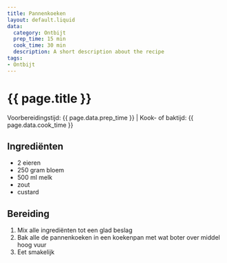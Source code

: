 ```yaml
---
title: Pannenkoeken
layout: default.liquid
data:
  category: Ontbijt
  prep_time: 15 min
  cook_time: 30 min
  description: A short description about the recipe
tags:
- Ontbijt
---
```

# {{ page.title }}

Voorbereidingstijd: {{ page.data.prep_time }} | Kook- of baktijd: {{ page.data.cook_time }}

## Ingrediënten
- 2 eieren
- 250 gram bloem
- 500 ml melk
- zout
- custard

## Bereiding
1. Mix alle ingrediënten tot een glad beslag
2. Bak alle de pannenkoeken in een koekenpan met wat boter over middel hoog vuur
3. Eet smakelijk
